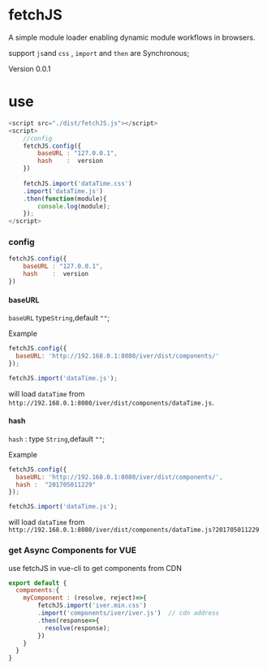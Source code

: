 fetchJS
========

A simple module loader enabling dynamic module workflows in browsers.

support `js`and `css` , `import` and `then` are Synchronous;

Version 0.0.1

# use
```js
<script src="./dist/fetchJS.js"></script>
<script>
	//config
	fetchJS.config({
		baseURL : "127.0.0.1",
		hash    :  version
	})
	
	fetchJS.import('dataTime.css')
	.import('dataTime.js')
	.then(function(module){
		console.log(module);
	});
</script>
```

### config
```js
fetchJS.config({
	baseURL : "127.0.0.1",
	hash    :  version
})
```

#### baseURL
`baseURL` type`String`,default `""`;

Example

```js
fetchJS.config({
  baseURL: 'http://192.168.0.1:8080/iver/dist/components/'
});

fetchJS.import('dataTime.js');
```

will load `dataTime` from `http://192.168.0.1:8080/iver/dist/components/dataTime.js`.

#### hash

`hash` : type `String`,default `""`;

Example

```js
fetchJS.config({
  baseURL: 'http://192.168.0.1:8080/iver/dist/components/',
  hash :  "201705011229"
});

fetchJS.import('dataTime.js');
```
will load `dataTime` from `http://192.168.0.1:8080/iver/dist/components/dataTime.js?201705011229 `


### get Async Components for VUE

use fetchJS in vue-cli to get components from CDN

```js
export default {
  components:{
    myComponent : (resolve, reject)=>{
        fetchJS.import('iver.min.css')
        .import('components/iver/iver.js')  // cdn address
        .then(response=>{
          resolve(response);
        })
    }
  }
}
```


